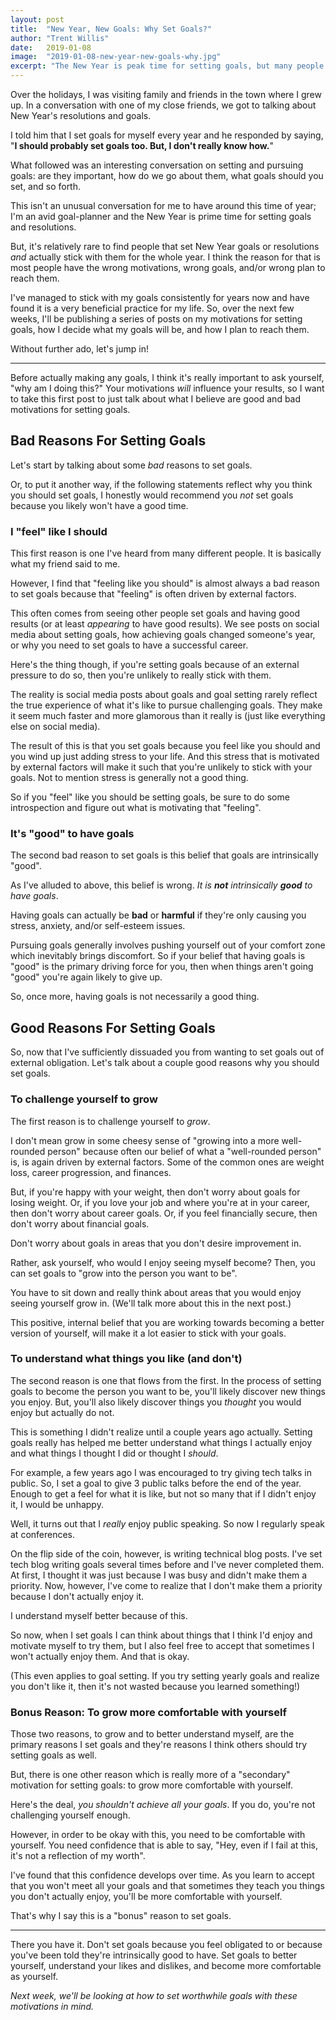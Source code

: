 ```yaml
---
layout: post
title:  "New Year, New Goals: Why Set Goals?"
author: "Trent Willis"
date:   2019-01-08
image:  "2019-01-08-new-year-new-goals-why.jpg"
excerpt: "The New Year is peak time for setting goals, but many people set goals for the wrong reasons. Why should you set goals?"
---
```


Over the holidays, I was visiting family and friends in the town where I grew up. In a conversation with one of my close friends, we got to talking about New Year's resolutions and goals.

I told him that I set goals for myself every year and he responded by saying, "**I should probably set goals too. But, I don't really know how.**"

What followed was an interesting conversation on setting and pursuing goals: are they important, how do we go about them, what goals should you set, and so forth.

This isn't an unusual conversation for me to have around this time of year; I'm an avid goal-planner and the New Year is prime time for setting goals and resolutions.

But, it's relatively rare to find people that set New Year goals or resolutions _and_ actually stick with them for the whole year. I think the reason for that is most people have the wrong motivations, wrong goals, and/or wrong plan to reach them.

I've managed to stick with my goals consistently for years now and have found it is a very beneficial practice for my life. So, over the next few weeks, I'll be publishing a series of posts on my motivations for setting goals, how I decide what my goals will be, and how I plan to reach them.

Without further ado, let's jump in!

---

Before actually making any goals, I think it's really important to ask yourself, "why am I doing this?" Your motivations _will_ influence your results, so I want to take this first post to just talk about what I believe are good and bad motivations for setting goals.

## Bad Reasons For Setting Goals

Let's start by talking about some _bad_ reasons to set goals.

Or, to put it another way, if the following statements reflect why you think you should set goals, I honestly would recommend you _not_ set goals because you likely won't have a good time.

### I "feel" like I should

This first reason is one I've heard from many different people. It is basically what my friend said to me.

However, I find that "feeling like you should" is almost always a bad reason to set goals because that "feeling" is often driven by external factors.

This often comes from seeing other people set goals and having good results (or at least _appearing_ to have good results). We see posts on social media about setting goals, how achieving goals changed someone's year, or why you need to set goals to have a successful career.

Here's the thing though, if you're setting goals because of an external pressure to do so, then you're unlikely to really stick with them.

The reality is social media posts about goals and goal setting rarely reflect the true experience of what it's like to pursue challenging goals. They make it seem much faster and more glamorous than it really is (just like everything else on social media).

The result of this is that you set goals because you feel like you should and you wind up just adding stress to your life. And this stress that is motivated by external factors will make it such that you're unlikely to stick with your goals. Not to mention stress is generally not a good thing.

So if you "feel" like you should be setting goals, be sure to do some introspection and figure out what is motivating that "feeling".

### It's "good" to have goals

The second bad reason to set goals is this belief that goals are intrinsically "good".

As I've alluded to above, this belief is wrong. _It is **not** intrinsically **good** to have goals_.

Having goals can actually be **bad** or **harmful** if they're only causing you stress, anxiety, and/or self-esteem issues.

Pursuing goals generally involves pushing yourself out of your comfort zone which inevitably brings discomfort. So if your belief that having goals is "good" is the primary driving force for you, then when things aren't going "good" you're again likely to give up.

So, once more, having goals is not necessarily a good thing.

## Good Reasons For Setting Goals

So, now that I've sufficiently dissuaded you from wanting to set goals out of external obligation. Let's talk about a couple good reasons why you should set goals.

### To challenge yourself to grow

The first reason is to challenge yourself to _grow_.

I don't mean grow in some cheesy sense of "growing into a more well-rounded person" because often our belief of what a "well-rounded person" is, is again driven by external factors. Some of the common ones are weight loss, career progression, and finances.

But, if you're happy with your weight, then don't worry about goals for losing weight. Or, if you love your job and where you're at in your career, then don't worry about career goals. Or, if you feel financially secure, then don't worry about financial goals.

Don't worry about goals in areas that you don't desire improvement in.

Rather, ask yourself, who would I enjoy seeing myself become? Then, you can set goals to "grow into the person you want to be".

You have to sit down and really think about areas that you would enjoy seeing yourself grow in. (We'll talk more about this in the next post.)

This positive, internal belief that you are working towards becoming a better version of yourself, will make it a lot easier to stick with your goals.

### To understand what things you like (and don't)

The second reason is one that flows from the first. In the process of setting goals to become the person you want to be, you'll likely discover new things you enjoy. But, you'll also likely discover things you _thought_ you would enjoy but actually do not.

This is something I didn't realize until a couple years ago actually. Setting goals really has helped me better understand what things I actually enjoy and what things I thought I did or thought I _should_.

For example, a few years ago I was encouraged to try giving tech talks in public. So, I set a goal to give 3 public talks before the end of the year. Enough to get a feel for what it is like, but not so many that if I didn't enjoy it, I would be unhappy.

Well, it turns out that I _really_ enjoy public speaking. So now I regularly speak at conferences.

On the flip side of the coin, however, is writing technical blog posts. I've set tech blog writing goals several times before and I've never completed them. At first, I thought it was just because I was busy and didn't make them a priority. Now, however, I've come to realize that I don't make them a priority because I don't actually enjoy it.

I understand myself better because of this.

So now, when I set goals I can think about things that I think I'd enjoy and motivate myself to try them, but I also feel free to accept that sometimes I won't actually enjoy them. And that is okay.

(This even applies to goal setting. If you try setting yearly goals and realize you don't like it, then it's not wasted because you learned something!)

### **Bonus** Reason: To grow more comfortable with yourself

Those two reasons, to grow and to better understand myself, are the primary reasons I set goals and they're reasons I think others should try setting goals as well.

But, there is one other reason which is really more of a "secondary" motivation for setting goals: to grow more comfortable with yourself.

Here's the deal, _you shouldn't achieve all your goals_. If you do, you're not challenging yourself enough.

However, in order to be okay with this, you need to be comfortable with yourself. You need confidence that is able to say, "Hey, even if I fail at this, it's not a reflection of my worth".

I've found that this confidence develops over time. As you learn to accept that you won't meet all your goals and that sometimes they teach you things you don't actually enjoy, you'll be more comfortable with yourself.

That's why I say this is a "bonus" reason to set goals.

---

There you have it. Don't set goals because you feel obligated to or because you've been told they're intrinsically good to have. Set goals to better yourself, understand your likes and dislikes, and become more comfortable as yourself.

_Next week, we'll be looking at how to set worthwhile goals with these motivations in mind._
